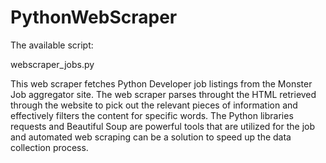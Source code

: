 # PythonWebScraper
The available script:

webscraper_jobs.py

This web scraper fetches Python Developer job listings from the Monster Job aggregator site.
The web scraper parses throught the HTML retrieved through the website to pick out the relevant pieces of information and effectively filters the content for specific words.
The Python libraries requests and Beautiful Soup are powerful tools that are utilized for the job and automated web scraping can be a solution to speed up the data collection process. 



